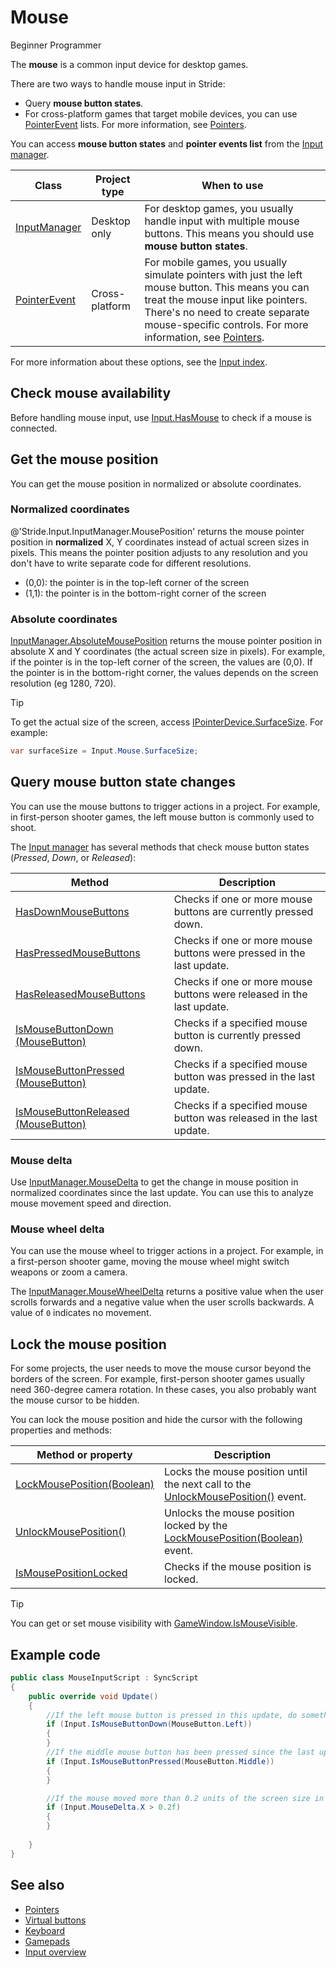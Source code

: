 # Mouse

<span class="badge text-bg-primary">Beginner</span>
<span class="badge text-bg-success">Programmer</span>

The **mouse** is a common input device for desktop games.

There are two ways to handle mouse input in Stride:

* Query **mouse button states**.
* For cross-platform games that target mobile devices, you can use [PointerEvent](xref:Stride.Input.PointerEvent) lists.
For more information, see [Pointers](pointers.md).

You can access **mouse button states** and **pointer events list** from the [Input manager](xref:Stride.Input.InputManager).

| Class | Project type | When to use |
| --- | --- | --- |
| [InputManager](xref:Stride.Input.InputManager) | Desktop only | For desktop games, you usually handle input with multiple mouse buttons. This means you should use **mouse button states**. |
| [PointerEvent](xref:Stride.Input.PointerEvent) | Cross-platform | For mobile games, you usually simulate pointers with just the left mouse button. This means you can treat the mouse input like pointers. There's no need to create separate mouse-specific controls. For more information, see [Pointers](pointers.md).|

For more information about these options, see the [Input index](index.md).

## Check mouse availability

Before handling mouse input, use [Input.HasMouse](xref:Stride.Input.InputManager.HasMouse) to check if a mouse is connected.

## Get the mouse position

You can get the mouse position in normalized or absolute coordinates.

### Normalized coordinates

@'Stride.Input.InputManager.MousePosition' returns the mouse pointer position in **normalized** X, Y coordinates instead of actual screen sizes in pixels. This means the pointer position adjusts to any resolution and you don't have to write separate code for different resolutions.

* (0,0): the pointer is in the top-left corner of the screen
* (1,1): the pointer is in the bottom-right corner of the screen

### Absolute coordinates

[InputManager.AbsoluteMousePosition](xref:Stride.Input.InputManager.AbsoluteMousePosition) returns the mouse pointer position in absolute X and Y coordinates (the actual screen size in pixels). For example, if the pointer is in the top-left corner of the screen, the values are (0,0). If the pointer is in the bottom-right corner, the values depends on the screen resolution (eg 1280, 720).

> [!Tip]
> To get the actual size of the screen, access [IPointerDevice.SurfaceSize](xref:Stride.Input.IPointerDevice.SurfaceSize). For example:
> ```cs
> var surfaceSize = Input.Mouse.SurfaceSize;
> ```

## Query mouse button state changes

You can use the mouse buttons to trigger actions in a project. For example, in first-person shooter games, the left mouse button is commonly used to shoot.

The [Input manager](xref:Stride.Input.InputManager) has several methods that check mouse button states (_Pressed_, _Down_, or _Released_):

| Method | Description 
| ------ | --- 
| [HasDownMouseButtons](xref:Stride.Input.InputManager.HasDownMouseButtons) | Checks if one or more mouse buttons are currently pressed down. 
| [HasPressedMouseButtons](xref:Stride.Input.InputManager.HasPressedMouseButtons) | Checks if one or more mouse buttons were pressed in the last update. 
| [HasReleasedMouseButtons](xref:Stride.Input.InputManager.HasReleasedMouseButtons) | Checks if one or more mouse buttons were released in the last update. 
| [IsMouseButtonDown (MouseButton)](xref:Stride.Input.InputManager.IsMouseButtonDown\(Stride.Input.MouseButton\)) | Checks if a specified mouse button is currently pressed down.
| [IsMouseButtonPressed (MouseButton)](xref:Stride.Input.InputManager.IsMouseButtonPressed\(Stride.Input.MouseButton\)) | Checks if a specified mouse button was pressed in the last update. 
| [IsMouseButtonReleased (MouseButton)](xref:Stride.Input.InputManager.IsMouseButtonReleased\(Stride.Input.MouseButton\)) | Checks if a specified mouse button was released in the last update. 

### Mouse delta

Use [InputManager.MouseDelta](xref:Stride.Input.InputManager.MouseDelta) to get the change in mouse position in normalized coordinates since the last update. You can use this to analyze mouse movement speed and direction.

### Mouse wheel delta 

You can use the mouse wheel to trigger actions in a project. For example, in a first-person shooter game, moving the mouse wheel might switch weapons or zoom a camera.

The [InputManager.MouseWheelDelta](xref:Stride.Input.InputManager.MouseWheelDelta) returns a positive value when the user scrolls forwards and a negative value when the user scrolls backwards. A value of `0` indicates no movement.

## Lock the mouse position

For some projects, the user needs to move the mouse cursor beyond the borders of the screen. For example, first-person shooter games usually need 360-degree camera rotation. In these cases, you also probably want the mouse cursor to be hidden.

You can lock the mouse position and hide the cursor with the following properties and methods:

| Method or property | Description |
| --- | --- |
| [LockMousePosition(Boolean)](xref:Stride.Input.InputManager.LockMousePosition\(System.Boolean\)) | Locks the mouse position until the next call to the [UnlockMousePosition()](xref:Stride.Input.InputManager.UnlockMousePosition) event. 
| [UnlockMousePosition()](xref:Stride.Input.InputManager.UnlockMousePosition) | Unlocks the mouse position locked by the [LockMousePosition(Boolean)](xref:Stride.Input.InputManager.LockMousePosition\(System.Boolean\)) event. 
| [IsMousePositionLocked](xref:Stride.Input.InputManager.IsMousePositionLocked) | Checks if the mouse position is locked. 

> [!Tip] 
> You can get or set mouse visibility with [GameWindow.IsMouseVisible](xref:Stride.Games.GameWindow.IsMouseVisible).

## Example code

```cs
public class MouseInputScript : SyncScript
{
	public override void Update()
	{
		//If the left mouse button is pressed in this update, do something.
		if (Input.IsMouseButtonDown(MouseButton.Left))
		{   
		}
		//If the middle mouse button has been pressed since the last update, do something.
		if (Input.IsMouseButtonPressed(MouseButton.Middle))
		{  
		}

		//If the mouse moved more than 0.2 units of the screen size in X direction, do something.
		if (Input.MouseDelta.X > 0.2f)
		{
		}
		
	}
}
```

## See also

* [Pointers](pointers.md)
* [Virtual buttons](virtual-buttons.md)
* [Keyboard](keyboards.md)
* [Gamepads](gamepads.md)
* [Input overview](index.md)